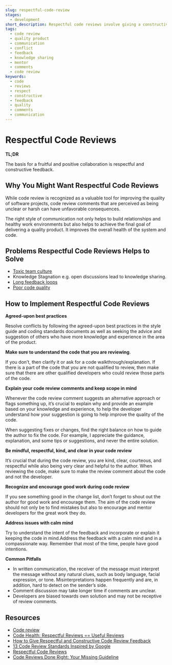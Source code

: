 ```yaml
---
slug: respectful-code-review
stages:
  - development
short_description: Respectful code reviews involve giving a constructive feeback.The main goal should be to help deliver a good quality final product.
tags:
  - code review
  - quality product
  - communication
  - conflict
  - feedback
  - knowledge sharing
  - mentor
  - comments
  - code review
keywords:
  - code
  - reviews
  - respect
  - constructive
  - feedback
  - quality
  - comments
  - communication
---
```

# Respectful Code Reviews

**TL;DR**

The basis for a fruitful and positive collaboration is respectful and constructive feedback.


## Why You Might Want Respectful Code Reviews

While code review is recognized as a valuable tool for improving the quality of software projects, code review comments that are perceived as being unclear or harsh can have unfavorable consequences.

The right style of communication not only helps to build relationships and healthy work environments but also helps to achieve the final goal of delivering a quality product. It improves the overall health of the system and code.



## Problems Respectful Code Reviews Helps to Solve

- [Toxic team culture](/problems/toxic-team-culture)
- Knowledge Stagnation  e.g. open discussions lead to knowledge sharing.
- [Long feedback loops](/problems/long-feedback-loops)
- [Poor code quality](/problems/poor-code-quality)

## **How to Implement Respectful Code Reviews**

**Agreed-upon best practices**

Resolve conflicts by following the agreed-upon best practices in the style guide and coding standards documents as well as seeking the advice and suggestion of others who have more knowledge and experience in the area of the product.

**Make sure to understand the code that you are reviewing**.

If you don’t, then clarify it or ask for a code walkthrough/explanation. If there is a part of the code that you are not qualified to review, then make sure that there are other qualified developers who could review those parts of the code.

**Explain your code review comments and keep scope in mind**

Whenever the code review comment suggests an alternative approach or flags something up, it’s crucial to explain why and provide an example based on your knowledge and experience, to help the developer understand how your suggestion is going to help improve the quality of the code.

When suggesting fixes or changes, find the right balance on how to guide the author to fix the code. For example, I appreciate the guidance, explanation, and some tips or suggestions, and never the entire solution.

**Be mindful, respectful, kind, and clear in your code review**

It’s crucial that during the code review, you are kind, clear, courteous, and respectful while also being very clear and helpful to the author. When reviewing the code, make sure to make the review comment about the code and not the developer.

**Recognize and encourage good work during code review**

If you see something good in the change list, don’t forget to shout out the author for good work and encourage them. The aim of the code review should not only be to find mistakes but also to encourage and mentor developers for the great work they do.

 **Address issues with calm mind**

Try to understand the intent of the feedback and incorporate or explain it keeping the code in mind.Address the feedback with a calm mind and in a compassionate way. Remember that most of the time, people have good intentions. 

 **Common Pitfalls**

-   In written communication, the receiver of the message must interpret the message without any natural clues, such as body language, facial expression, or tone. Misinterpretations happen frequently and are, in addition, hard to detect on the sender’s side.
-  Comment discussion may take longer time if comments are unclear.
-  Developers are biased towards own solution and may not be receptive of review comments.

## Resources 
- [Code review](https://en.wikipedia.org/wiki/Code_review)
- [Code Health: Respectful Reviews == Useful Reviews](https://testing.googleblog.com/2019/11/code-health-respectful-reviews-useful.html)
- [How to Give Respectful and Constructive Code Review Feedback](https://www.michaelagreiler.com/respectful-constructive-code-review-feedback/)
- [13 Code Review Standards Inspired by Google](https://medium.com/better-programming/13-code-review-standards-inspired-by-google-6b8f99f7fd67)
- [Respectful Code Reviews](https://chromium.googlesource.com/chromium/src/+/master/docs/cr_respect.md)
- [Code Reviews Done Right: Your Missing Guideline](https://quickbirdstudios.com/blog/code-review-best-practices-guidelines/)
